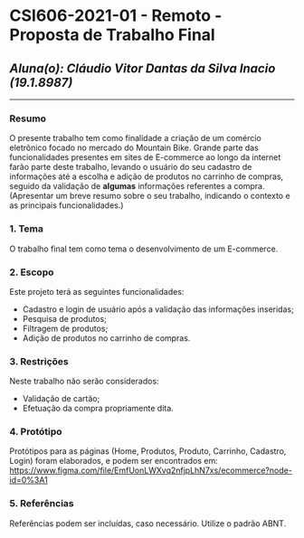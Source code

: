 # **CSI606-2021-01 - Remoto - Proposta de Trabalho Final**
## *Aluna(o): Cláudio Vitor Dantas da Silva Inacio (19.1.8987)*

--------------

<!-- Descrever um resumo sobre o trabalho. -->

### Resumo

  O presente trabalho tem como finalidade a criação de um comércio eletrônico focado no mercado do Mountain Bike. Grande parte das funcionalidades presentes em sites
  de E-commerce ao longo da internet farão parte deste trabalho, levando o usuário do seu cadastro de informações até a escolha e adição de produtos no carrinho de compras, seguido da validação de **algumas** informações referentes a compra.
  (Apresentar um breve resumo sobre o seu trabalho, indicando o contexto e as principais funcionalidades.)

<!-- Apresentar o tema. -->
### 1. Tema

  O trabalho final tem como tema o desenvolvimento de um E-commerce.

<!-- Descrever e limitar o escopo da aplicação. -->
### 2. Escopo

  Este projeto terá as seguintes funcionalidades: 
  * Cadastro e login de usuário após a validação das informações inseridas;
  * Pesquisa de produtos;
  * Filtragem de produtos;
  * Adição de produtos no carrinho de compras.

<!-- Apresentar restrições de funcionalidades e de escopo. -->
### 3. Restrições

  Neste trabalho não serão considerados:
  * Validação de cartão;
  * Efetuação da compra propriamente dita.

<!-- Construir alguns protótipos para a aplicação, disponibilizá-los no Github e descrever o que foi considerado. //-->
### 4. Protótipo

  Protótipos para as páginas (Home, Produtos, Produto, Carrinho, Cadastro, Login) foram elaborados, e podem ser encontrados em: https://www.figma.com/file/EmfUonLWXvq2nfjpLhN7xs/ecommerce?node-id=0%3A1

### 5. Referências

  Referências podem ser incluídas, caso necessário. Utilize o padrão ABNT.
